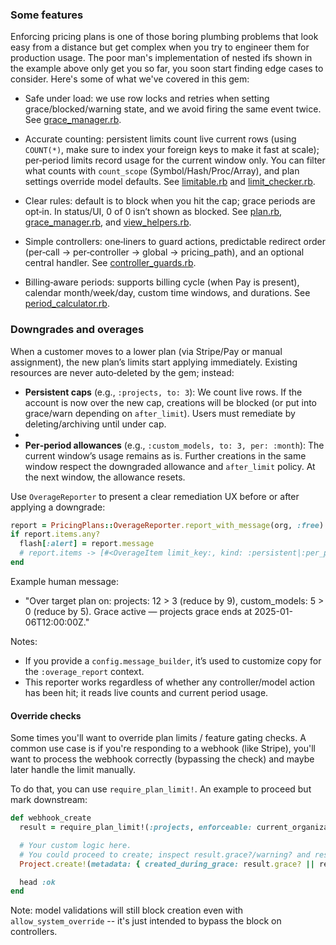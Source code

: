 ### Some features

Enforcing pricing plans is one of those boring plumbing problems that look easy from a distance but get complex when you try to engineer them for production usage. The poor man's implementation of nested ifs shown in the example above only get you so far, you soon start finding edge cases to consider. Here's some of what we've covered in this gem:

- Safe under load: we use row locks and retries when setting grace/blocked/warning state, and we avoid firing the same event twice. See [grace_manager.rb](lib/pricing_plans/grace_manager.rb).

- Accurate counting: persistent limits count live current rows (using `COUNT(*)`, make sure to index your foreign keys to make it fast at scale); per‑period limits record usage for the current window only. You can filter what counts with `count_scope` (Symbol/Hash/Proc/Array), and plan settings override model defaults. See [limitable.rb](lib/pricing_plans/limitable.rb) and [limit_checker.rb](lib/pricing_plans/limit_checker.rb).

- Clear rules: default is to block when you hit the cap; grace periods are opt‑in. In status/UI, 0 of 0 isn’t shown as blocked. See [plan.rb](lib/pricing_plans/plan.rb), [grace_manager.rb](lib/pricing_plans/grace_manager.rb), and [view_helpers.rb](lib/pricing_plans/view_helpers.rb).

- Simple controllers: one‑liners to guard actions, predictable redirect order (per‑call → per‑controller → global → pricing_path), and an optional central handler. See [controller_guards.rb](lib/pricing_plans/controller_guards.rb).

- Billing‑aware periods: supports billing cycle (when Pay is present), calendar month/week/day, custom time windows, and durations. See [period_calculator.rb](lib/pricing_plans/period_calculator.rb).


### Downgrades and overages

When a customer moves to a lower plan (via Stripe/Pay or manual assignment), the new plan’s limits start applying immediately. Existing resources are never auto‑deleted by the gem; instead:

- **Persistent caps** (e.g., `:projects, to: 3`): We count live rows. If the account is now over the new cap, creations will be blocked (or put into grace/warn depending on `after_limit`). Users must remediate by deleting/archiving until under cap.
- 
- **Per‑period allowances** (e.g., `:custom_models, to: 3, per: :month`): The current window’s usage remains as is. Further creations in the same window respect the downgraded allowance and `after_limit` policy. At the next window, the allowance resets.

Use `OverageReporter` to present a clear remediation UX before or after applying a downgrade:

```ruby
report = PricingPlans::OverageReporter.report_with_message(org, :free)
if report.items.any?
  flash[:alert] = report.message
  # report.items -> [#<OverageItem limit_key:, kind: :persistent|:per_period, current_usage:, allowed:, overage:, grace_active:, grace_ends_at:>]
end
```

Example human message:
- "Over target plan on: projects: 12 > 3 (reduce by 9), custom_models: 5 > 0 (reduce by 5). Grace active — projects grace ends at 2025-01-06T12:00:00Z."

Notes:
- If you provide a `config.message_builder`, it’s used to customize copy for the `:overage_report` context.
- This reporter works regardless of whether any controller/model action has been hit; it reads live counts and current period usage.

#### Override checks

Some times you'll want to override plan limits / feature gating checks. A common use case is if you're responding to a webhook (like Stripe), you'll want to process the webhook correctly (bypassing the check) and maybe later handle the limit manually.

To do that, you can use `require_plan_limit!`. An example to proceed but mark downstream:

```ruby
def webhook_create
  result = require_plan_limit!(:projects, enforceable: current_organization, allow_system_override: true)

  # Your custom logic here.
  # You could proceed to create; inspect result.grace?/warning? and result.metadata[:system_override]
  Project.create!(metadata: { created_during_grace: result.grace? || result.warning?, system_override: result.metadata[:system_override] })

  head :ok
end
```

Note: model validations will still block creation even with `allow_system_override` -- it's just intended to bypass the block on controllers.
